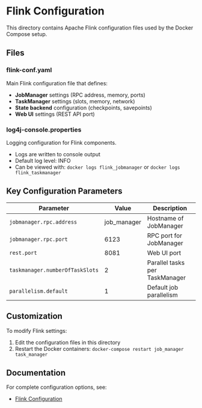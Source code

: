 # Flink Configuration

This directory contains Apache Flink configuration files used by the Docker Compose setup.

## Files

### flink-conf.yaml
Main Flink configuration file that defines:
- **JobManager** settings (RPC address, memory, ports)
- **TaskManager** settings (slots, memory, network)
- **State backend** configuration (checkpoints, savepoints)
- **Web UI** settings (REST API port)

### log4j-console.properties
Logging configuration for Flink components.
- Logs are written to console output
- Default log level: INFO
- Can be viewed with: `docker logs flink_jobmanager` or `docker logs flink_taskmanager`

## Key Configuration Parameters

| Parameter | Value | Description |
|-----------|-------|-------------|
| `jobmanager.rpc.address` | job_manager | Hostname of JobManager |
| `jobmanager.rpc.port` | 6123 | RPC port for JobManager |
| `rest.port` | 8081 | Web UI port |
| `taskmanager.numberOfTaskSlots` | 2 | Parallel tasks per TaskManager |
| `parallelism.default` | 1 | Default job parallelism |

## Customization

To modify Flink settings:
1. Edit the configuration files in this directory
2. Restart the Docker containers: `docker-compose restart job_manager task_manager`

## Documentation

For complete configuration options, see:
- [Flink Configuration](https://nightlies.apache.org/flink/flink-docs-stable/docs/deployment/config/)
